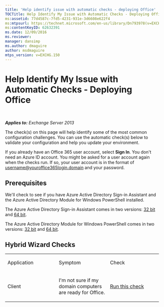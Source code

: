 ```yaml
---
title: 'Help identify issue with automatic checks - deploying Office'
TOCTitle: Help Identify My Issue with Automatic Checks - Deploying Office
ms:assetid: 77d4587c-7fd5-4231-931e-3d6608e622f4
ms:mtpsurl: https://technet.microsoft.com/en-us/library/Dn793978(v=EXCHG.150)
ms:contentKeyID: 62632391
ms.date: 12/09/2016
ms.reviewer: 
manager: dansimp
ms.author: dmaguire
author: msdmaguire
mtps_version: v=EXCHG.150
---
```


# Help Identify My Issue with Automatic Checks - Deploying Office

 

_**Applies to:** Exchange Server 2013_


The check(s) on this page will help identify some of the most common configuration challenges. You can use the automatic check(s) below to validate your configuration and help you update your environment.

If you already have an Office 365 user account, select **Sign In**. You don't need an Azure ID account. You might be asked for a user account again when the checks run. If so, your user account is in the format of username@youroffice365login.domain and your password.

## Prerequisites

We'll check to see if you have Azure Active Directory Sign-in Assistant and the Azure Active Directory Module for Windows PowerShell installed.

The Azure Active Directory Sign-in Assistant comes in two versions: [32 bit](https://go.microsoft.com/fwlink/?linkid=286261) and [64 bit](https://go.microsoft.com/fwlink/?linkid=286262).

The Azure Active Directory Module for Windows PowerShell comes in two versions: [32 bit](https://go.microsoft.com/fwlink/?linkid=286258) and [64 bit](https://go.microsoft.com/fwlink/?linkid=286259).

## Hybrid Wizard Checks


<table>
<colgroup>
<col style="width: 33%" />
<col style="width: 33%" />
<col style="width: 33%" />
</colgroup>
<tbody>
<tr class="odd">
<td><p>Application</p></td>
<td><p>Symptom</p></td>
<td><p>Check</p></td>
</tr>
<tr class="even">
<td><p>Client</p></td>
<td><p>I'm not sure if my domain computers are ready for Office.</p></td>
<td><p><a href="https://go.microsoft.com/?linkid=9834911">Run this check</a></p></td>
</tr>
</tbody>
</table>

